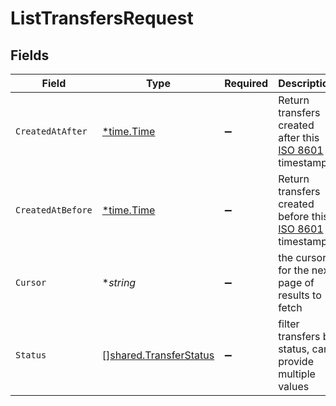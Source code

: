 # ListTransfersRequest


## Fields

| Field                                                                                              | Type                                                                                               | Required                                                                                           | Description                                                                                        | Example                                                                                            |
| -------------------------------------------------------------------------------------------------- | -------------------------------------------------------------------------------------------------- | -------------------------------------------------------------------------------------------------- | -------------------------------------------------------------------------------------------------- | -------------------------------------------------------------------------------------------------- |
| `CreatedAtAfter`                                                                                   | [*time.Time](https://pkg.go.dev/time#Time)                                                         | :heavy_minus_sign:                                                                                 | Return transfers created after this [ISO 8601](https://en.wikipedia.org/wiki/ISO_8601) timestamp.  |                                                                                                    |
| `CreatedAtBefore`                                                                                  | [*time.Time](https://pkg.go.dev/time#Time)                                                         | :heavy_minus_sign:                                                                                 | Return transfers created before this [ISO 8601](https://en.wikipedia.org/wiki/ISO_8601) timestamp. |                                                                                                    |
| `Cursor`                                                                                           | **string*                                                                                          | :heavy_minus_sign:                                                                                 | the cursor for the next page of results to fetch                                                   | vjl8vk3l4o8dhsjlzh==                                                                               |
| `Status`                                                                                           | [][shared.TransferStatus](../../models/shared/transferstatus.md)                                   | :heavy_minus_sign:                                                                                 | filter transfers by status, can provide multiple values                                            |                                                                                                    |
